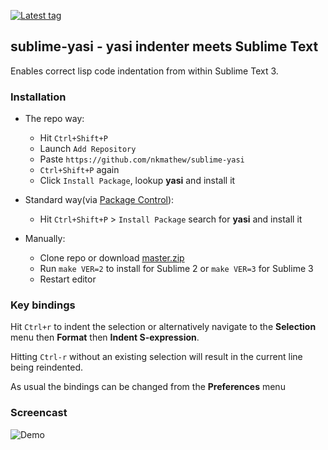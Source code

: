 [![Latest tag][tag]][tag~]

## sublime-yasi - yasi indenter meets Sublime Text

Enables correct lisp code indentation from within Sublime Text 3.

### Installation
+ The repo way:

  + Hit `Ctrl+Shift+P`
  + Launch `Add Repository`
  + Paste `https://github.com/nkmathew/sublime-yasi`
  + `Ctrl+Shift+P` again
  + Click `Install Package`, lookup **yasi** and install it

+ Standard way(via [Package Control][pkg]):
  + Hit `Ctrl+Shift+P` > `Install Package` search for **yasi** and install it

+ Manually:
  + Clone repo or download [master.zip][zip]
  + Run `make VER=2` to install for Sublime 2 or `make VER=3` for Sublime 3
  + Restart editor

### Key bindings
Hit `Ctrl+r` to indent the selection or alternatively navigate to the **Selection**
menu then **Format** then **Indent S-expression**.

Hitting `Ctrl-r` without an existing selection will result in the current line being
reindented.

As usual the bindings can be changed from the **Preferences** menu

### Screencast
![Demo](http://imgur.com/TlQgSFb.png)

[tag]: https://img.shields.io/github/tag/nkmathew/sublime-yasi.svg
[tag~]: https://github.com/nkmathew/sublime-yasi/releases
[pkg]: https://packagecontrol.io/
[zip]: https://github.com/nkmathew/sublime-yasi/archive/master.zip

